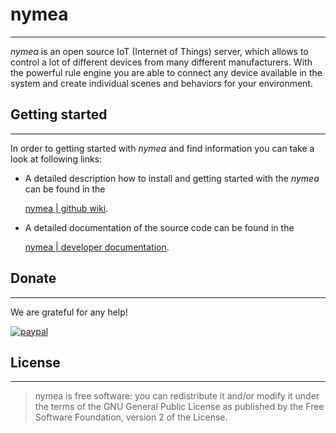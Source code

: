 # nymea
--------------------------------------------

*nymea* is an open source IoT (Internet of Things) server, which allows to control a lot of different devices from many different manufacturers. With the powerful rule engine you are able to connect any device available in the system and create individual scenes and behaviors for your environment.

## Getting started
--------------------------------------------
In order to getting started with *nymea* and find information you can take a look at following links:

* A detailed description how to install and getting started with the *nymea* can be found in the

    [nymea | github wiki](https://wiki.nymea.io). 

* A detailed documentation of the source code can be found in the

    [nymea | developer documentation](https://doc.nymea.io).


## Donate
--------------------------------------------
We are grateful for any help!

[![paypal](https://www.paypalobjects.com/en_US/i/btn/btn_donateCC_LG.gif)](https://www.paypal.com/cgi-bin/webscr?cmd=_s-xclick&hosted_button_id=SNATFFJGNRUZ6)

## License
--------------------------------------------
> nymea is free software: you can redistribute it and/or modify it under the terms of the GNU General Public License as published by the Free Software Foundation, version 2 of the License.

